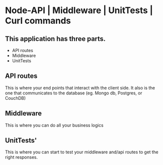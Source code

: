 # Node-API | Middleware | UnitTests | Curl commands

## This application has three parts.
* API routes
* Middleware
* UnitTests


## API routes
This is where your end points that interact with the client side.
It also is the one that communicates to the database (eg. Mongo db, Postgres, or CouchDB)

## Middleware
This is where you can do all your business logics


## UnitTests'
This is where you can start to test your middleware and/api routes to get the right responses.
